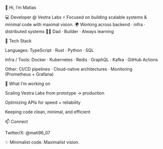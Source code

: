 👋 Hi, I’m Matías

💻 Developer @ Vestra Labs
⚡ Focused on building scalable systems & minimal code with maximal vision.
🌍 Working across backend · infra · distributed systems
👨‍👧 Dad · Builder · Always learning

🔧 Tech Stack

Languages: TypeScript · Rust · Python · SQL

Infra / Tools: Docker · Kubernetes · Redis · GraphQL · Kafka · GitHub Actions

Other: CI/CD pipelines · Cloud-native architectures · Monitoring (Prometheus + Grafana)

🌱 What I’m working on

Scaling Vestra Labs from prototype → production

Optimizing APIs for speed + reliability

Keeping code clean, minimal, and efficient

📫 Connect

Twitter/X: @mati96_07


✨ Minimalist code. Maximalist vision.


